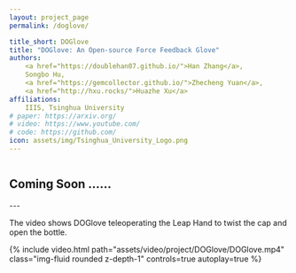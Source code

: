 ```yaml
---
layout: project_page
permalink: /doglove/

title_short: DOGlove
title: "DOGlove: An Open-source Force Feedback Glove"
authors:
    <a href="https://doublehan07.github.io/">Han Zhang</a>, 
    Songbo Hu, 
    <a href="https://gemcollector.github.io/">Zhecheng Yuan</a>, 
    <a href="http://hxu.rocks/">Huazhe Xu</a>
affiliations:
    IIIS, Tsinghua University
# paper: https://arxiv.org/
# video: https://www.youtube.com/
# code: https://github.com/
icon: assets/img/Tsinghua_University_Logo.png
---
```

<!-- Using HTML to center the abstract -->
<div class="columns is-centered has-text-centered">
    <div class="column is-four-fifths">
        <h2>Coming Soon ......</h2>
    </div>
</div>
---
<div class="columns is-centered has-text-centered">
    <div class="column is-four-fifths">
        <p>The video shows DOGlove teleoperating the Leap Hand to twist the cap and open the bottle.</p>
    </div>
</div>
<div class="row mt-3">
    <div class="col-sm mt-3 mt-md-0">
        {% include video.html path="assets/video/project/DOGlove/DOGlove.mp4" class="img-fluid rounded z-depth-1" controls=true autoplay=true %}
    </div>
</div>
